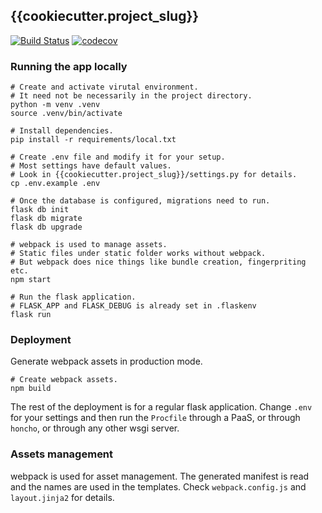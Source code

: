 ## {{cookiecutter.project_slug}}

[![Build Status](https://travis-ci.org/FILL_UP_your_id/{{cookiecutter.project_slug}}.svg?branch=master)](https://travis-ci.org/{{cookiecutter.author_name}}/{{cookiecutter.project_slug}})
[![codecov](https://codecov.io/gh/FILL_UP_your_id/{{cookiecutter.project_slug}}/branch/master/graph/badge.svg)](https://codecov.io/gh/{{cookiecutter.author_name}}/{{cookiecutter.project_slug}})


### Running the app locally


```
# Create and activate virutal environment.
# It need not be necessarily in the project directory.
python -m venv .venv
source .venv/bin/activate

# Install dependencies.
pip install -r requirements/local.txt

# Create .env file and modify it for your setup.
# Most settings have default values.
# Look in {{cookiecutter.project_slug}}/settings.py for details.
cp .env.example .env

# Once the database is configured, migrations need to run.
flask db init
flask db migrate
flask db upgrade

# webpack is used to manage assets.
# Static files under static folder works without webpack.
# But webpack does nice things like bundle creation, fingerpriting etc.
npm start 

# Run the flask application.
# FLASK_APP and FLASK_DEBUG is already set in .flaskenv
flask run
```

### Deployment

Generate webpack assets in production mode.

```
# Create webpack assets.
npm build
```

The rest of the deployment is for a regular flask application. Change `.env` for your settings and then run the `Procfile` through a PaaS, or through `honcho`, or through any other wsgi server.


### Assets management

webpack is used for asset management. The generated manifest is read and the names are used in the templates. Check `webpack.config.js` and `layout.jinja2` for details.

